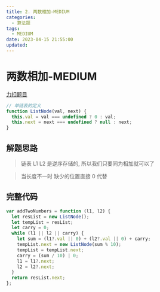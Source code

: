 ```yaml
---
title: 2. 两数相加-MEDIUM
categories:
  - 算法题
tags:
  - MEDIUM
date: 2023-04-15 21:55:00
updated:
---
```


# 两数相加-MEDIUM

[力扣题目](https://leetcode.cn/problems/add-two-numbers/)

```javascript
// 单链表的定义
function ListNode(val, next) {
  this.val = val === undefined ? 0 : val;
  this.next = next === undefined ? null : next;
}
```

## 解题思路

> 链表 L1 L2 是逆序存储的, 所以我们只要同为相加就可以了

> 当长度不一时 缺少的位置直接 0 代替

## 完整代码

```javascript
var addTwoNumbers = function (l1, l2) {
  let resList = new ListNode();
  let tempList = resList;
  let carry = 0;
  while (l1 || l2 || carry) {
    let sum = (l1?.val || 0) + (l2?.val || 0) + carry;
    tempList.next = new ListNode(sum % 10);
    tempList = tempList.next;
    carry = (sum / 10) | 0;
    l1 = l1?.next;
    l2 = l2?.next;
  }
  return resList.next;
};
```
